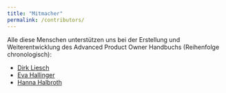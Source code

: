```yaml
---
title: "Mitmacher"
permalink: /contributors/
---
```


Alle diese Menschen unterstützen uns bei der Erstellung und Weiterentwicklung des Advanced Product Owner Handbuchs (Reihenfolge chronologisch):

* [Dirk Liesch][1]
* [Eva Hallinger][2]
* [Hanna Halbroth][3]

[1]:	https://www.dlconsult.de/ "Dirk Liesch"
[2]:	https://www.linkedin.com/in/eva-hallinger-bb89aa149/ "Eva Hallinger bei LinkedIn"
[3]:	https://www.linkedin.com/in/hanna-halbroth-23195095/ "Hanna Halbroth bei LinkedIn"